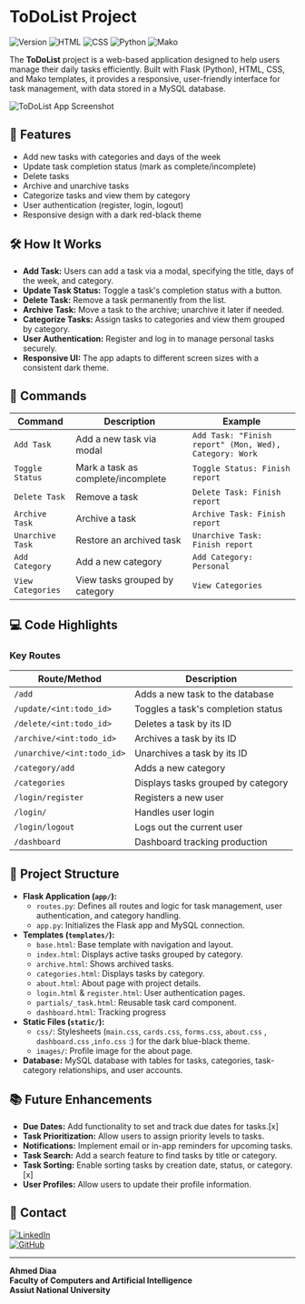 # ToDoList Project

![Version](https://img.shields.io/badge/version-1.0.0-blue.svg?style=for-the-badge&logo=github&logoColor=white) ![HTML](https://img.shields.io/badge/HTML-39.9%25-orange.svg?style=for-the-badge&logo=html5&logoColor=white) ![CSS](https://img.shields.io/badge/CSS-31.2%25-blue.svg?style=for-the-badge&logo=css3&logoColor=white) ![Python](https://img.shields.io/badge/Python-27.6%25-yellow.svg?style=for-the-badge&logo=python&logoColor=white) ![Mako](https://img.shields.io/badge/Mako-1.3%25-green.svg?style=for-the-badge&logo=mako&logoColor=white)

The **ToDoList** project is a web-based application designed to help users manage their daily tasks efficiently. Built with Flask (Python), HTML, CSS, and Mako templates, it provides a responsive, user-friendly interface for task management, with data stored in a MySQL database.

![ToDoList App Screenshot]([https://github.com/AhmeDiaaU/ToDoList/blob/v2/app/static/images/Screenshot%202025-03-20%20095911.png?raw=true](https://github.com/AhmeDiaaU/ToDoList/blob/main/images/Screenshot%20from%202025-05-12%2005-50-12.png))

## 🚀 Features

- Add new tasks with categories and days of the week
- Update task completion status (mark as complete/incomplete)
- Delete tasks
- Archive and unarchive tasks
- Categorize tasks and view them by category
- User authentication (register, login, logout)
- Responsive design with a dark red-black theme

## 🛠️ How It Works

- **Add Task:** Users can add a task via a modal, specifying the title, days of the week, and category.
- **Update Task Status:** Toggle a task's completion status with a button.
- **Delete Task:** Remove a task permanently from the list.
- **Archive Task:** Move a task to the archive; unarchive it later if needed.
- **Categorize Tasks:** Assign tasks to categories and view them grouped by category.
- **User Authentication:** Register and log in to manage personal tasks securely.
- **Responsive UI:** The app adapts to different screen sizes with a consistent dark theme.

## 📜 Commands

| Command          | Description                     | Example                          |
|------------------|---------------------------------|----------------------------------|
| `Add Task`       | Add a new task via modal        | `Add Task: "Finish report" (Mon, Wed), Category: Work` |
| `Toggle Status`  | Mark a task as complete/incomplete | `Toggle Status: Finish report`   |
| `Delete Task`    | Remove a task                   | `Delete Task: Finish report`     |
| `Archive Task`   | Archive a task                  | `Archive Task: Finish report`    |
| `Unarchive Task` | Restore an archived task        | `Unarchive Task: Finish report`  |
| `Add Category`   | Add a new category              | `Add Category: Personal`         |
| `View Categories`| View tasks grouped by category  | `View Categories`                |

## 💻 Code Highlights

### Key Routes

| Route/Method          | Description                              |
|-----------------------|------------------------------------------|
| `/add`                | Adds a new task to the database          |
| `/update/<int:todo_id>` | Toggles a task's completion status       |
| `/delete/<int:todo_id>` | Deletes a task by its ID                 |
| `/archive/<int:todo_id>`| Archives a task by its ID                |
| `/unarchive/<int:todo_id>` | Unarchives a task by its ID           |
| `/category/add`       | Adds a new category                      |
| `/categories`         | Displays tasks grouped by category       |
| `/login/register`     | Registers a new user                     |
| `/login/`             | Handles user login                       |
| `/login/logout`       | Logs out the current user                |
| `/dashboard`       | Dashboard tracking production                |

## 📂 Project Structure

- **Flask Application (`app/`):**
  - `routes.py`: Defines all routes and logic for task management, user authentication, and category handling.
  - `app.py`: Initializes the Flask app and MySQL connection.
- **Templates (`templates/`):**
  - `base.html`: Base template with navigation and layout.
  - `index.html`: Displays active tasks grouped by category.
  - `archive.html`: Shows archived tasks.
  - `categories.html`: Displays tasks by category.
  - `about.html`: About page with project details.
  - `login.html` & `register.html`: User authentication pages.
  - `partials/_task.html`: Reusable task card component.
  - `dashboard.html`: Tracking progress
- **Static Files (`static/`):**
  - `css/`: Stylesheets (`main.css`, `cards.css`, `forms.css`, `about.css` , `dashboard.css` ,`info.css` :) for the dark blue-black theme.
  - `images/`: Profile image for the about page.
- **Database:** MySQL database with tables for tasks, categories, task-category relationships, and user accounts.

## 📚 Future Enhancements

- **Due Dates:** Add functionality to set and track due dates for tasks.[x]
- **Task Prioritization:** Allow users to assign priority levels to tasks.
- **Notifications:** Implement email or in-app reminders for upcoming tasks.
- **Task Search:** Add a search feature to find tasks by title or category.
- **Task Sorting:** Enable sorting tasks by creation date, status, or category.[x]
- **User Profiles:** Allow users to update their profile information.

## 📧 Contact

[![LinkedIn](https://img.shields.io/badge/LinkedIn-0077B5?style=for-the-badge&logo=linkedin&logoColor=white)](https://www.linkedin.com/in/ahmed-diaa-76669b2b8/)  
[![GitHub](https://img.shields.io/badge/GitHub-%23121011.svg?style=for-the-badge&logo=github&logoColor=white)](https://github.com/AhmeDiaaU)

---

**Ahmed Diaa**  
**Faculty of Computers and Artificial Intelligence**  
**Assiut National University**
